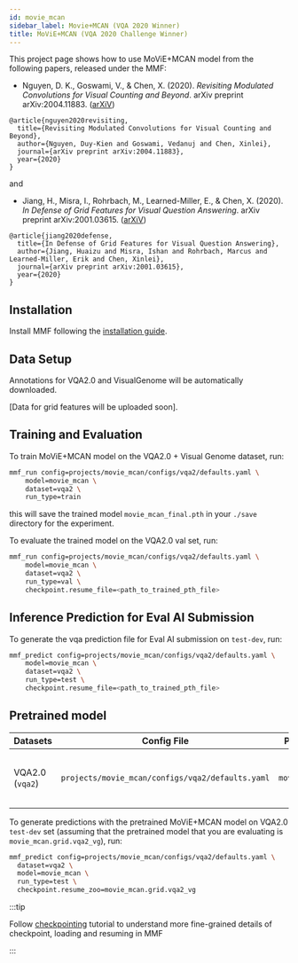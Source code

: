 ```yaml
---
id: movie_mcan
sidebar_label: Movie+MCAN (VQA 2020 Winner)
title: MoViE+MCAN (VQA 2020 Challenge Winner)
---
```


This project page shows how to use MoViE+MCAN model from the following papers, released under the MMF:

* Nguyen, D. K., Goswami, V., & Chen, X. (2020). *Revisiting Modulated Convolutions for Visual Counting and Beyond*. arXiv preprint arXiv:2004.11883. ([arXiV](https://arxiv.org/abs/2004.11883))
```
@article{nguyen2020revisiting,
  title={Revisiting Modulated Convolutions for Visual Counting and Beyond},
  author={Nguyen, Duy-Kien and Goswami, Vedanuj and Chen, Xinlei},
  journal={arXiv preprint arXiv:2004.11883},
  year={2020}
}
```

and

* Jiang, H., Misra, I., Rohrbach, M., Learned-Miller, E., & Chen, X. (2020). *In Defense of Grid Features for Visual Question Answering*. arXiv preprint arXiv:2001.03615. ([arXiV](https://arxiv.org/abs/2001.03615))
```
@article{jiang2020defense,
  title={In Defense of Grid Features for Visual Question Answering},
  author={Jiang, Huaizu and Misra, Ishan and Rohrbach, Marcus and Learned-Miller, Erik and Chen, Xinlei},
  journal={arXiv preprint arXiv:2001.03615},
  year={2020}
}
```


## Installation

Install MMF following the [installation guide](https://mmf.sh/docs/getting_started/installation/).

## Data Setup

Annotations for VQA2.0 and VisualGenome will be automatically downloaded.

[Data for grid features will be uploaded soon].

## Training and Evaluation

To train MoViE+MCAN model on the VQA2.0 + Visual Genome dataset, run:

```bash
mmf_run config=projects/movie_mcan/configs/vqa2/defaults.yaml \
    model=movie_mcan \
    dataset=vqa2 \
    run_type=train
```

this will save the trained model `movie_mcan_final.pth` in your `./save` directory for the experiment.

To evaluate the trained model on the VQA2.0 val set, run:

```bash
mmf_run config=projects/movie_mcan/configs/vqa2/defaults.yaml \
    model=movie_mcan \
    dataset=vqa2 \
    run_type=val \
    checkpoint.resume_file=<path_to_trained_pth_file>
```

## Inference Prediction for Eval AI Submission

To generate the vqa prediction file for Eval AI submission on `test-dev`, run:

```bash
mmf_predict config=projects/movie_mcan/configs/vqa2/defaults.yaml \
    model=movie_mcan \
    dataset=vqa2 \
    run_type=test \
    checkpoint.resume_file=<path_to_trained_pth_file>
```

## Pretrained model

| Datasets | Config File | Pretrained Model Key | Metrics | Notes |
| --- | --- | --- | --- | --- |
| VQA2.0 (`vqa2`) | `projects/movie_mcan/configs/vqa2/defaults.yaml` | `movie_mcan.grid.vqa2_vg` | testdev accuracy - 73.92% | Uses Visual Genome as extra data |


To generate predictions with the pretrained MoViE+MCAN model on VQA2.0 `test-dev` set (assuming that the pretrained model that you are evaluating is `movie_mcan.grid.vqa2_vg`), run:

```bash
mmf_predict config=projects/movie_mcan/configs/vqa2/defaults.yaml \
  dataset=vqa2 \
  model=movie_mcan \
  run_type=test \
  checkpoint.resume_zoo=movie_mcan.grid.vqa2_vg
```

:::tip

Follow [checkpointing](https://mmf.sh/docs/tutorials/checkpointing) tutorial to understand more fine-grained details of checkpoint, loading and resuming in MMF

:::
